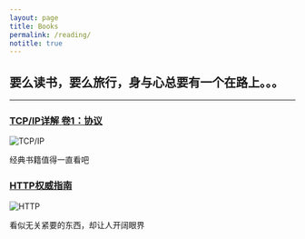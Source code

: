 ```yaml
---
layout: page
title: Books
permalink: /reading/
notitle: true
---
```


## 要么读书，要么旅行，身与心总要有一个在路上。。。

---

### [TCP/IP详解 卷1：协议](http://book.douban.com/subject/1088054/)

![TCP/IP](https://img3.doubanio.com/lpic/s1543906.jpg)

经典书籍值得一直看吧

### [HTTP权威指南](http://book.douban.com/subject/10746113/)

![HTTP](https://img1.doubanio.com/lpic/s11329547.jpg)

看似无关紧要的东西，却让人开阔眼界